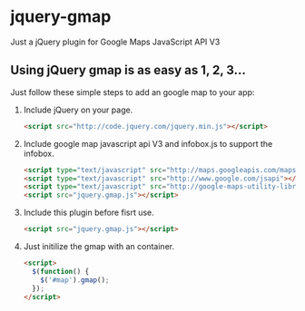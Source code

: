 jquery-gmap
===========

Just a jQuery plugin for Google Maps JavaScript API V3


## Using jQuery gmap is as easy as 1, 2, 3…

Just follow these simple steps to add an google map to your app:

1. Include jQuery on your page.

    ```html
    <script src="http://code.jquery.com/jquery.min.js"></script>
    ```

2. Include google map javascript api V3 and infobox.js to support the infobox.

    ```html
    <script type="text/javascript" src="http://maps.googleapis.com/maps/api/js?sensor=false"></script>
    <script type="text/javascript" src="http://www.google.com/jsapi"></script>
    <script type="text/javascript" src="http://google-maps-utility-library-v3.googlecode.com/svn/tags/infobox/1.1.9/src/infobox.js"></script>
    <script src="jquery.gmap.js"></script>
    ```
3. Include this plugin before fisrt use.

    ```html
    <script src="jquery.gmap.js"></script>
    ```

4. Just initilize the gmap with an container.

    ```html
    <script>
      $(function() {
        $('#map').gmap();
      });
    </script>
    ```

